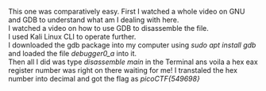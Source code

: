 This one was comparatively easy.
First I watched a whole video on GNU and GDB to understand what am I dealing with here.  
I watched a video on how to use GDB to disassemble the file.  
I used Kali Linux CLI to operate further.  
I downloaded the gdb package into my computer using _sudo apt install gdb_ and loaded the file *debugger0_a* into it.  
Then all I did was type _disassemble main_ in the Terminal ans voila a hex eax register number was right on there waiting for me!
I transtaled the hex number into decimal and got the flag as _picoCTF{549698}_

